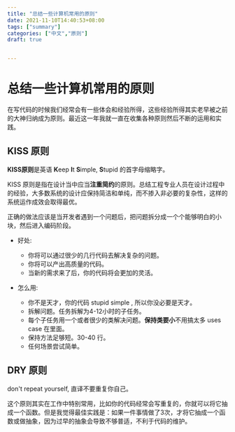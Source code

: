```yaml
---
title: "总结一些计算机常用的原则"
date: 2021-11-10T14:40:53+08:00
tags: ["summary"]
categories: ["中文","原则"]
draft: true


---
```


# 总结一些计算机常用的原则

在写代码的时候我们经常会有一些体会和经验所得，这些经验所得其实老早被之前的大神归纳成为原则。最近这一年我就一直在收集各种原则然后不断的运用和实践。

## KISS 原则

**KISS原则**是英语 **K**eep **I**t **S**imple, **S**tupid 的首字母缩略字。

KISS 原则是指在设计当中应当**注重简约**的原则。总结工程专业人员在设计过程中的经验，大多数系统的设计应保持简洁和单纯，而不掺入非必要的复杂性，这样的系统运作成效会取得最优。

正确的做法应该是当开发者遇到一个问题后，把问题拆分成一个个能够明白的小块，然后进入编码阶段。

- 好处:
  - 你将可以通过很少的几行代码去解决复杂的问题。
  - 你将可以产出高质量的代码。
  - 当新的需求来了后，你的代码将会更加的灵活。

- 怎么用:
  - 你不是天才，你的代码 stupid simple , 所以你没必要是天才。
  - 拆解问题。任务拆解为4-12小时的子任务。
  - 每个子任务用一个或者很少的类解决问题。**保持类要小**不用搞太多 uses case  在里面。
  - 保持方法足够短。30-40 行。
  - 任何场景尝试简单。

## DRY 原则

don't repeat yourself, 直译不要重复你自己。

这个原则其实在工作中特别常用，比如你的代码经常会写重复的，你就可以将它抽成一个函数。但是我觉得最佳实践是：如果一件事情做了3次，才将它抽成一个函数或做抽象，因为过早的抽象会导致不够普适，不利于代码的维护。